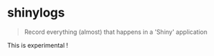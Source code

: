 # shinylogs

> Record everything (almost) that happens in a 'Shiny' application


This is experimental !

